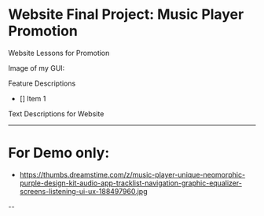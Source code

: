 # Website Final Project: Music Player Promotion
Website Lessons for Promotion

Image of my GUI: 

Feature Descriptions
- [] Item 1

Text Descriptions for Website

---

# For Demo only:
- https://thumbs.dreamstime.com/z/music-player-unique-neomorphic-purple-design-kit-audio-app-tracklist-navigation-graphic-equalizer-screens-listening-ui-ux-188497960.jpg

--
